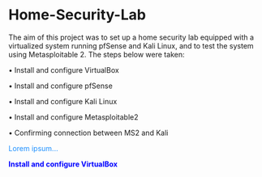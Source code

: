 # Home-Security-Lab
The aim of this project was to set up a home security lab equipped with a virtualized system running pfSense and Kali Linux, and to test the system using Metasploitable 2. The steps below were taken:

•	Install and configure VirtualBox

•	Install and configure pfSense	

•	Install and configure Kali Linux

•	Install and configure Metasploitable2

•	Confirming connection between MS2 and Kali

<p style="color:DodgerBlue;">Lorem ipsum...</p>
<p style="font-weight: bold; color: blue;">Install and configure VirtualBox</p>
